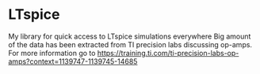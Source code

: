 # LTspice
My library for quick access to LTspice simulations everywhere
Big amount of the data has been extracted from TI precision labs discussing op-amps. For more information go to https://training.ti.com/ti-precision-labs-op-amps?context=1139747-1139745-14685
